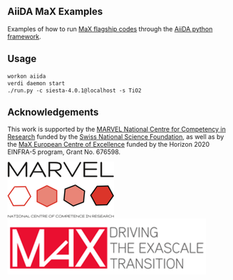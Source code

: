 AiiDA MaX Examples
-------------------

Examples of how to run [MaX flagship codes](http://www.max-centre.eu/flagship-codes/)
through the [AiiDA python framework](http://www.aiida.net/).

Usage
-----

```
workon aiida
verdi daemon start
./run.py -c siesta-4.0.1@localhost -s TiO2
```

Acknowledgements
----------------

This work is supported by the [MARVEL National Centre for Competency in Research](<http://nccr-marvel.ch>)
funded by the [Swiss National Science Foundation](<http://www.snf.ch/en>), as well as by the [MaX 
European Centre of Excellence](<http://www.max-centre.eu/>) funded by the Horizon 2020 EINFRA-5 program,
Grant No. 676598.

![MARVEL](miscellaneous/logos/MARVEL.png)   
![MaX](miscellaneous/logos/MaX.png)
